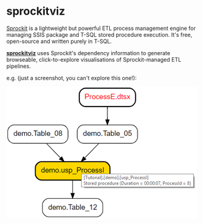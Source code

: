 # sprockitviz
[Sprockit](http://richardswinbank.net/sprockit) is a lightweight but powerful ETL process management engine for managing SSIS package and T-SQL stored procedure execution. It's free, open-source and written purely in T-SQL.

**[sprockitviz](http://richardswinbank.net/sprockitviz)** uses Sprockit's dependency information to generate browseable, click-to-explore visualisations of Sprockit-managed ETL pipelines.

e.g. (just a screenshot, you can't explore this one!):

![Screenshot](https://github.com/richardswinbank/sprockitviz/blob/master/sprockitviz.png)

